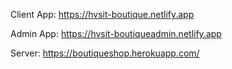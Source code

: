 Client App: https://hvsit-boutique.netlify.app

Admin App: https://hvsit-boutiqueadmin.netlify.app

Server: https://boutiqueshop.herokuapp.com/
